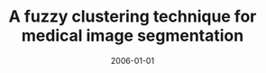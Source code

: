 ---
# Documentation: https://wowchemy.com/docs/managing-content/

title: A fuzzy clustering technique for medical image segmentation
subtitle: ''
summary: ''
authors:
- tabakow
tags: []
categories: []
date: '2006-01-01'
lastmod: 2022-10-07T05:46:36Z
featured: false
draft: false

# Featured image
# To use, add an image named `featured.jpg/png` to your page's folder.
# Focal points: Smart, Center, TopLeft, Top, TopRight, Left, Right, BottomLeft, Bottom, BottomRight.
image:
  caption: ''
  focal_point: ''
  preview_only: false

# Projects (optional).
#   Associate this post with one or more of your projects.
#   Simply enter your project's folder or file name without extension.
#   E.g. `projects = ["internal-project"]` references `content/project/deep-learning/index.md`.
#   Otherwise, set `projects = []`.
projects: []
publishDate: '2022-10-07T05:46:35.160485Z'
publication_types:
- '1'
abstract: ''
publication: '*2006 International Symposium on Evolving Fuzzy System. Proceedings,
  Ambleside, Lake District, UK, September 7-9, 2006*'
doi: 10.1109/ISEFS.2006.251140
---